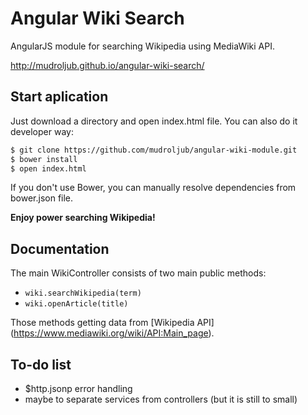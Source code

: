 # Angular Wiki Search
AngularJS module for searching Wikipedia using MediaWiki API.

http://mudroljub.github.io/angular-wiki-search/

## Start aplication

Just download a directory and open index.html file. You can also do it developer way:

```sh
$ git clone https://github.com/mudroljub/angular-wiki-module.git
$ bower install
$ open index.html
```

If you don't use Bower, you can manually resolve dependencies from bower.json file.

**Enjoy power searching Wikipedia!**

## Documentation

The main WikiController consists of two main public methods:
- `wiki.searchWikipedia(term)`
- `wiki.openArticle(title)`

Those methods getting data from [Wikipedia API] (https://www.mediawiki.org/wiki/API:Main_page).

## To-do list

- $http.jsonp error handling
- maybe to separate services from controllers (but it is still to small)
